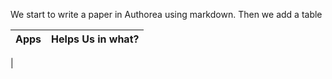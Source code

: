 We start to write a paper in Authorea using markdown. Then we add a table 

| Apps | Helps Us in what? |
|------|-------------------|
|